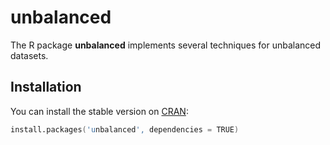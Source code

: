 # unbalanced

The R package **unbalanced** implements several techniques for unbalanced datasets.

## Installation

You can install the stable version on
[CRAN](http://cran.r-project.org/package=unbalanced):

```s
install.packages('unbalanced', dependencies = TRUE)
```
